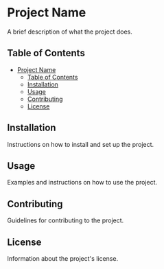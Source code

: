 # Project Name

A brief description of what the project does.

## Table of Contents

- [Project Name](#project-name)
  - [Table of Contents](#table-of-contents)
  - [Installation](#installation)
  - [Usage](#usage)
  - [Contributing](#contributing)
  - [License](#license)

## Installation

Instructions on how to install and set up the project.

## Usage

Examples and instructions on how to use the project.

## Contributing

Guidelines for contributing to the project.

## License

Information about the project's license.
